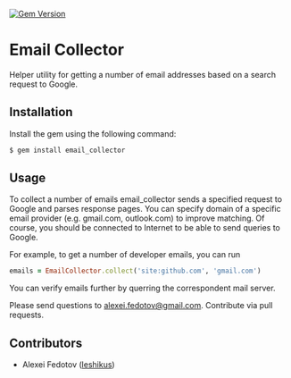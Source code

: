 [![Gem Version](https://badge.fury.io/rb/email_collector.png)](http://badge.fury.io/rb/email_collector)
# Email Collector

Helper utility for getting a number of email addresses based on a search request to Google.

## Installation

Install the gem using the following command:

```sh
$ gem install email_collector
```

## Usage

To collect a number of emails email_collector sends a specified request to Google and parses response pages. You can specify domain of a specific email provider (e.g. gmail.com, outlook.com) to improve matching. Of course, you should be connected to Internet to be able to send queries to Google.

For example, to get a number of developer emails, you can run

```ruby
emails = EmailCollector.collect('site:github.com', 'gmail.com')
```

You can verify emails further by querring the correspondent mail server.
	
Please send questions to [alexei.fedotov@gmail.com](mailto:alexei.fedotov@gmail.com). Contribute via pull requests.

## Contributors

* Alexei Fedotov ([leshikus](https://github.com/leshikus))
